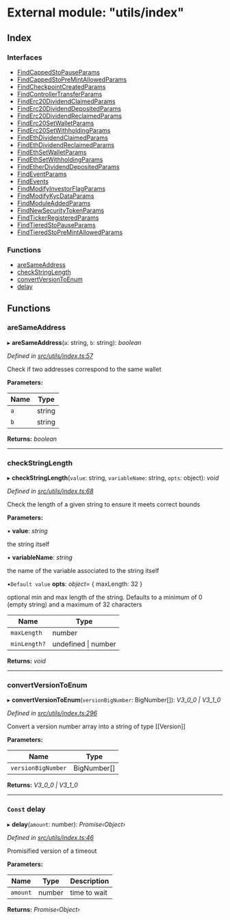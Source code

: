 # External module: "utils/index"

## Index

### Interfaces

* [FindCappedStoPauseParams](../interfaces/_utils_index_.findcappedstopauseparams.md)
* [FindCappedStoPreMintAllowedParams](../interfaces/_utils_index_.findcappedstopremintallowedparams.md)
* [FindCheckpointCreatedParams](../interfaces/_utils_index_.findcheckpointcreatedparams.md)
* [FindControllerTransferParams](../interfaces/_utils_index_.findcontrollertransferparams.md)
* [FindErc20DividendClaimedParams](../interfaces/_utils_index_.finderc20dividendclaimedparams.md)
* [FindErc20DividendDepositedParams](../interfaces/_utils_index_.finderc20dividenddepositedparams.md)
* [FindErc20DividendReclaimedParams](../interfaces/_utils_index_.finderc20dividendreclaimedparams.md)
* [FindErc20SetWalletParams](../interfaces/_utils_index_.finderc20setwalletparams.md)
* [FindErc20SetWithholdingParams](../interfaces/_utils_index_.finderc20setwithholdingparams.md)
* [FindEthDividendClaimedParams](../interfaces/_utils_index_.findethdividendclaimedparams.md)
* [FindEthDividendReclaimedParams](../interfaces/_utils_index_.findethdividendreclaimedparams.md)
* [FindEthSetWalletParams](../interfaces/_utils_index_.findethsetwalletparams.md)
* [FindEthSetWithholdingParams](../interfaces/_utils_index_.findethsetwithholdingparams.md)
* [FindEtherDividendDepositedParams](../interfaces/_utils_index_.findetherdividenddepositedparams.md)
* [FindEventParams](../interfaces/_utils_index_.findeventparams.md)
* [FindEvents](../interfaces/_utils_index_.findevents.md)
* [FindModifyInvestorFlagParams](../interfaces/_utils_index_.findmodifyinvestorflagparams.md)
* [FindModifyKycDataParams](../interfaces/_utils_index_.findmodifykycdataparams.md)
* [FindModuleAddedParams](../interfaces/_utils_index_.findmoduleaddedparams.md)
* [FindNewSecurityTokenParams](../interfaces/_utils_index_.findnewsecuritytokenparams.md)
* [FindTickerRegisteredParams](../interfaces/_utils_index_.findtickerregisteredparams.md)
* [FindTieredStoPauseParams](../interfaces/_utils_index_.findtieredstopauseparams.md)
* [FindTieredStoPreMintAllowedParams](../interfaces/_utils_index_.findtieredstopremintallowedparams.md)

### Functions

* [areSameAddress](_utils_index_.md#aresameaddress)
* [checkStringLength](_utils_index_.md#checkstringlength)
* [convertVersionToEnum](_utils_index_.md#convertversiontoenum)
* [delay](_utils_index_.md#const-delay)

## Functions

###  areSameAddress

▸ **areSameAddress**(`a`: string, `b`: string): *boolean*

*Defined in [src/utils/index.ts:57](https://github.com/PolymathNetwork/polymath-sdk/blob/e8bbc1e/src/utils/index.ts#L57)*

Check if two addresses correspond to the same wallet

**Parameters:**

Name | Type |
------ | ------ |
`a` | string |
`b` | string |

**Returns:** *boolean*

___

###  checkStringLength

▸ **checkStringLength**(`value`: string, `variableName`: string, `opts`: object): *void*

*Defined in [src/utils/index.ts:68](https://github.com/PolymathNetwork/polymath-sdk/blob/e8bbc1e/src/utils/index.ts#L68)*

Check the length of a given string to ensure it meets correct bounds

**Parameters:**

▪ **value**: *string*

the string itself

▪ **variableName**: *string*

the name of the variable associated to the string itself

▪`Default value`  **opts**: *object*=  { maxLength: 32 }

optional min and max length of the string. Defaults to a minimum of 0 (empty string) and a maximum of 32 characters

Name | Type |
------ | ------ |
`maxLength` | number |
`minLength?` | undefined &#124; number |

**Returns:** *void*

___

###  convertVersionToEnum

▸ **convertVersionToEnum**(`versionBigNumber`: BigNumber[]): *V3_0_0 | V3_1_0*

*Defined in [src/utils/index.ts:296](https://github.com/PolymathNetwork/polymath-sdk/blob/e8bbc1e/src/utils/index.ts#L296)*

Convert a version number array into a string of type [[Version]]

**Parameters:**

Name | Type |
------ | ------ |
`versionBigNumber` | BigNumber[] |

**Returns:** *V3_0_0 | V3_1_0*

___

### `Const` delay

▸ **delay**(`amount`: number): *Promise‹Object›*

*Defined in [src/utils/index.ts:46](https://github.com/PolymathNetwork/polymath-sdk/blob/e8bbc1e/src/utils/index.ts#L46)*

Promisified version of a timeout

**Parameters:**

Name | Type | Description |
------ | ------ | ------ |
`amount` | number | time to wait  |

**Returns:** *Promise‹Object›*
